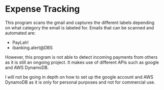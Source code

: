 # Expense Tracking

This program scans the gmail and captures the different labels depending on what category the email is labeled for.
Emails that can be scanned and automated are:

- PayLah!
- ibanking.alert@DBS

However, this program is not able to detect incoming payments from others as it is still an ongoing project.
It makes use of different APIs such as google and AWS DynamoDB.

I will not be going in depth on how to set up the google account and AWS DynamoDB as it is only for personal purposes and not for commercial use.
